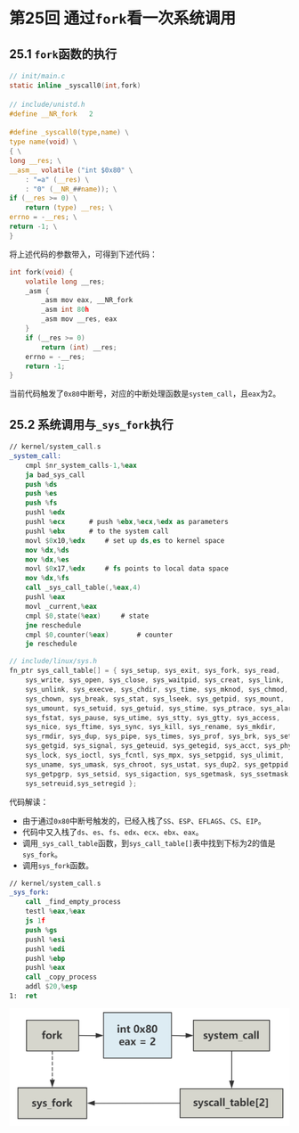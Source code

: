 # 第25回 通过`fork`看一次系统调用

## 25.1 `fork`函数的执行

```c
// init/main.c
static inline _syscall0(int,fork)

// include/unistd.h
#define __NR_fork	2

#define _syscall0(type,name) \
type name(void) \
{ \
long __res; \
__asm__ volatile ("int $0x80" \
	: "=a" (__res) \
	: "0" (__NR_##name)); \
if (__res >= 0) \
	return (type) __res; \
errno = -__res; \
return -1; \
}
```

将上述代码的参数带入，可得到下述代码：

```c
int fork(void) {
    volatile long __res;
    _asm {
        _asm mov eax, __NR_fork
        _asm int 80h
        _asm mov __res, eax
    }
    if (__res >= 0)
        return (int) __res;
    errno = -__res;
    return -1;
}
```

当前代码触发了`0x80`中断号，对应的中断处理函数是`system_call`，且`eax`为2。

## 25.2 系统调用与`_sys_fork`执行

```nasm
// kernel/system_call.s
_system_call:
	cmpl $nr_system_calls-1,%eax
	ja bad_sys_call
	push %ds
	push %es
	push %fs
	pushl %edx
	pushl %ecx		# push %ebx,%ecx,%edx as parameters
	pushl %ebx		# to the system call
	movl $0x10,%edx		# set up ds,es to kernel space
	mov %dx,%ds
	mov %dx,%es
	movl $0x17,%edx		# fs points to local data space
	mov %dx,%fs
	call _sys_call_table(,%eax,4)
	pushl %eax
	movl _current,%eax
	cmpl $0,state(%eax)		# state
	jne reschedule
	cmpl $0,counter(%eax)		# counter
	je reschedule
```

```c
// include/linux/sys.h
fn_ptr sys_call_table[] = { sys_setup, sys_exit, sys_fork, sys_read,
    sys_write, sys_open, sys_close, sys_waitpid, sys_creat, sys_link,
    sys_unlink, sys_execve, sys_chdir, sys_time, sys_mknod, sys_chmod,
    sys_chown, sys_break, sys_stat, sys_lseek, sys_getpid, sys_mount,
    sys_umount, sys_setuid, sys_getuid, sys_stime, sys_ptrace, sys_alarm,
    sys_fstat, sys_pause, sys_utime, sys_stty, sys_gtty, sys_access,
    sys_nice, sys_ftime, sys_sync, sys_kill, sys_rename, sys_mkdir,
    sys_rmdir, sys_dup, sys_pipe, sys_times, sys_prof, sys_brk, sys_setgid,
    sys_getgid, sys_signal, sys_geteuid, sys_getegid, sys_acct, sys_phys,
    sys_lock, sys_ioctl, sys_fcntl, sys_mpx, sys_setpgid, sys_ulimit,
    sys_uname, sys_umask, sys_chroot, sys_ustat, sys_dup2, sys_getppid,
    sys_getpgrp, sys_setsid, sys_sigaction, sys_sgetmask, sys_ssetmask,
    sys_setreuid,sys_setregid };
```

代码解读：
- 由于通过`0x80`中断号触发的，已经入栈了`SS`、`ESP`、`EFLAGS`、`CS`、`EIP`。
- 代码中又入栈了`ds`、`es`、`fs`、`edx`、`ecx`、`ebx`、`eax`。
- 调用`_sys_call_table`函数，到`sys_call_table[]`表中找到下标为2的值是`sys_fork`。
- 调用`sys_fork`函数。

```nasm
// kernel/system_call.s
_sys_fork:
	call _find_empty_process
	testl %eax,%eax
	js 1f
	push %gs
	pushl %esi
	pushl %edi
	pushl %ebp
	pushl %eax
	call _copy_process
	addl $20,%esp
1:	ret
```

![fork执行流程](images/ch25-fork.png)